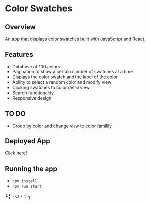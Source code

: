 # Color Swatches

## Overview
An app that displays color swatches built with JavaScript and React.

## Features 
* Database of 100 colors
* Pagination to show a certain number of swatches at a time
* Displays the color swatch and the label of the color
* Ability to select a random color and modify view
* Clicking swatches to color detail view
* Search functionality 
* Responsive design

## TO DO
* Group by color and change view to color familily


## Deployed App
[Click here!](https://color-swatches-lg.herokuapp.com/)

## Running the app

- `npm install`
- `npm run start`

└╏ ･ ᗜ ･ ╏┐
